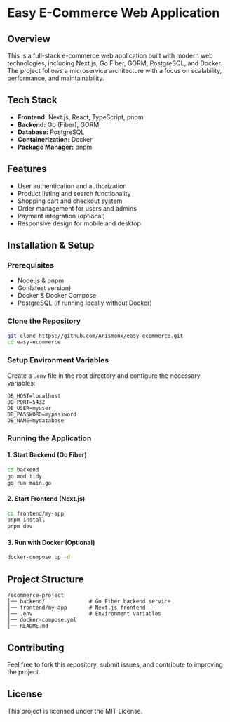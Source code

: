 # Easy E-Commerce Web Application

## Overview

This is a full-stack e-commerce web application built with modern web technologies, including Next.js, Go Fiber, GORM, PostgreSQL, and Docker. The project follows a microservice architecture with a focus on scalability, performance, and maintainability.

## Tech Stack

- **Frontend:** Next.js, React, TypeScript, pnpm
- **Backend:** Go (Fiber), GORM
- **Database:** PostgreSQL
- **Containerization:** Docker
- **Package Manager:** pnpm

## Features

- User authentication and authorization
- Product listing and search functionality
- Shopping cart and checkout system
- Order management for users and admins
- Payment integration (optional)
- Responsive design for mobile and desktop

## Installation & Setup

### Prerequisites

- Node.js & pnpm
- Go (latest version)
- Docker & Docker Compose
- PostgreSQL (if running locally without Docker)

### Clone the Repository

```sh
git clone https://github.com/Arismonx/easy-ecommerce.git
cd easy-ecommerce
```

### Setup Environment Variables

Create a `.env` file in the root directory and configure the necessary variables:

```env
DB_HOST=localhost
DB_PORT=5432
DB_USER=myuser
DB_PASSWORD=mypassword
DB_NAME=mydatabase
```

### Running the Application

#### 1. Start Backend (Go Fiber)

```sh
cd backend
go mod tidy
go run main.go
```

#### 2. Start Frontend (Next.js)

```sh
cd frontend/my-app  
pnpm install
pnpm dev
```

#### 3. Run with Docker (Optional)

```sh
docker-compose up -d
```

## Project Structure

```
/ecommerce-project
│── backend/              # Go Fiber backend service
│── frontend/my-app       # Next.js frontend
│── .env                  # Environment variables
│── docker-compose.yml
│── README.md
```

## Contributing

Feel free to fork this repository, submit issues, and contribute to improving the project.

## License

This project is licensed under the MIT License.

